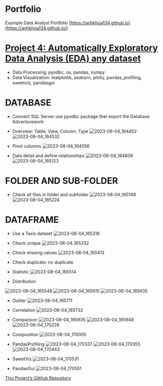# Portfolio
Example Data Analyst Portfolio
[https://anhkhoa134.github.io](https://anhkhoa134.github.io/)


# [Project 4: Automatically Exploratory Data Analysis (EDA) any dataset](https://github.com/anhkhoa134/portfolio/tree/main/Project_4)

* Data Processing: pyodbc, os, pandas, numpy
* Data Visualization: matplotlib, seaborn, plotly, pandas_profiling, sweetviz, pandasgui

# DATABASE
* Connect SQL Server use pyodbc package that export the Database Adventurework 
* Overview: Table, View, Column, Type
![2023-08-04_164452](https://github.com/anhkhoa134/portfolio/assets/108108639/ba933f7a-aa34-4dbb-ab66-80da304720d5)
![2023-08-04_164532](https://github.com/anhkhoa134/portfolio/assets/108108639/17201271-8ec4-4ce2-9450-b2c0101302c2)

* Pivot columns
![2023-08-04_164556](https://github.com/anhkhoa134/portfolio/assets/108108639/57bc03dc-81c8-408d-a745-5851f5565100)

* Data detail and define relationships
![2023-08-04_164808](https://github.com/anhkhoa134/portfolio/assets/108108639/1b4104e5-0b59-4de1-b8d0-62e87ca929d8)
![2023-08-04_165123](https://github.com/anhkhoa134/portfolio/assets/108108639/6a468d37-8942-48a6-803b-6d14400067f3)

# FOLDER AND SUB-FOLDER
* Check all files in folder and subfolder
![2023-08-04_165149](https://github.com/anhkhoa134/portfolio/assets/108108639/0c1ebf19-5949-4717-9128-cb9fe70432e5)
![2023-08-04_165224](https://github.com/anhkhoa134/portfolio/assets/108108639/13d54bc8-45cd-43ce-9426-b245331cea32)

# DATAFRAME
* Use a Taxis dataset
![2023-08-04_165316](https://github.com/anhkhoa134/portfolio/assets/108108639/b424b152-82a0-4701-ba1a-5329d5440ac3)

* Check unique
![2023-08-04_165332](https://github.com/anhkhoa134/portfolio/assets/108108639/3ce9b2c7-d3a3-4ffe-b042-0b77913ba0a1)

* Check missing values
![2023-08-04_165413](https://github.com/anhkhoa134/portfolio/assets/108108639/d3c73830-6652-437e-a60c-11b93d463d62)

* Check duplicate: no duplicate
  
* Statistic
![2023-08-04_165514](https://github.com/anhkhoa134/portfolio/assets/108108639/978996aa-7773-456c-8cad-2de08fd0dcc9)

* Distribution

![2023-08-04_165548](https://github.com/anhkhoa134/portfolio/assets/108108639/6fbb151a-0bbb-4c45-a8bd-c33860683b2a)
![2023-08-04_165615](https://github.com/anhkhoa134/portfolio/assets/108108639/afa363bc-3cf0-4c22-8c8c-b7671f5fb5a3)
![2023-08-04_165635](https://github.com/anhkhoa134/portfolio/assets/108108639/998a1185-65b4-4b71-afcf-224b8f533bd0)

* Outlier
![2023-08-04_165711](https://github.com/anhkhoa134/portfolio/assets/108108639/a9245845-5a10-43d6-bbda-2f5fa5b2c8ed)

* Correlation
![2023-08-04_165732](https://github.com/anhkhoa134/portfolio/assets/108108639/d4c18e98-457e-47ca-af37-73fc1c8acb27)

* Comparison
![2023-08-04_165935](https://github.com/anhkhoa134/portfolio/assets/108108639/533e7185-7573-4806-8f0e-25d9ceb8565b)
![2023-08-04_165949](https://github.com/anhkhoa134/portfolio/assets/108108639/7e8394af-5a55-412c-ae3e-5834c4f40d61)
![2023-08-04_170226](https://github.com/anhkhoa134/portfolio/assets/108108639/0d73b123-6cfe-4520-a857-e69afb9508be)

* Composition
![2023-08-04_170005](https://github.com/anhkhoa134/portfolio/assets/108108639/42dc22b8-814d-4622-b0b8-c70e24900bd1)

* PandasProfiling
![2023-08-04_170337](https://github.com/anhkhoa134/portfolio/assets/108108639/f16862ae-a43f-45eb-9621-7826887cb3c0)
![2023-08-04_170355](https://github.com/anhkhoa134/portfolio/assets/108108639/6216461b-f207-49f6-a6f4-99e6608ae743)
![2023-08-04_170443](https://github.com/anhkhoa134/portfolio/assets/108108639/ee33be73-7895-4e83-bca3-da6762f1f161)

* SweetViz
![2023-08-04_170531](https://github.com/anhkhoa134/portfolio/assets/108108639/402c6e18-24cf-441d-bad7-e555187b8da6)

* PandasGui
![2023-08-04_170551](https://github.com/anhkhoa134/portfolio/assets/108108639/d9721d9e-acb5-445b-98aa-106ffe481c12)

[This Project’s GitHub Repository](https://github.com/anhkhoa134/portfolio/tree/main/Project_4)

